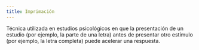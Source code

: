 ```yaml
---
title: Imprimación
---
```

Técnica utilizada en estudios psicológicos en que la presentación de un estudio (por ejemplo, la parte de una letra) antes de presentar otro estímulo (por ejemplo, la letra completa) puede acelerar una respuesta.
